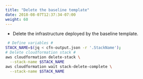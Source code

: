 ```yaml
---
title: "Delete the baseline template"
date: 2018-08-07T12:37:34-07:00
weight: 60
---
```


* Delete the infrastructure deployed by the baseline template.

```bash
 # Define variables #
STACK_NAME=$(jq < cfn-output.json -r '.StackName');
# Delete cloudformation stack #
aws cloudformation delete-stack \
  --stack-name $STACK_NAME
aws cloudformation wait stack-delete-complete \
  --stack-name $STACK_NAME
```